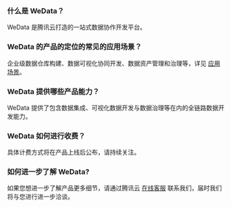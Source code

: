 ### 什么是 WeData？
WeData 是腾讯云打造的一站式数据协作开发平台。

### WeData 的产品的定位的常见的应用场景？
企业级数据仓库构建、数据可视化协同开发、数据资产管理和治理等，详见 [应用场景](https://cloud.tencent.com/document/product/1267/47991)。

### WeData 提供哪些产品能力？
WeData 提供了包含数据集成、可视化数据开发与数据治理等在内的全链路数据开发能力。

### WeData 如何进行收费？
具体计费方式将在产品上线后公布，请持续关注。

### 如何进一步了解 WeData?
如果您想进一步了解产品更多细节，请通过腾讯云 [在线客服](https://cloud.tencent.com/act/event/connect-service) 联系我们，届时我们将与您进行进一步洽谈。	

